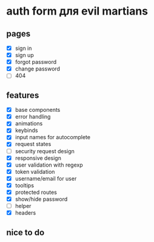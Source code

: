 # auth form для evil martians

## pages
* [x] sign in 
* [x] sign up 
* [x] forgot password 
* [x] change password 
* [ ] 404 
## features
* [x] base components 
* [x] error handling 
* [x] animations 
* [x] keybinds 
* [x] input names for autocomplete 
* [x] request states
* [ ] security request design 
* [x] responsive design 
* [x] user validation with regexp 
* [x] token validation 
* [x] username/email for user 
* [x] tooltips 
* [x] protected routes
* [x] show/hide password
* [ ] helper
* [x] headers
## nice to do